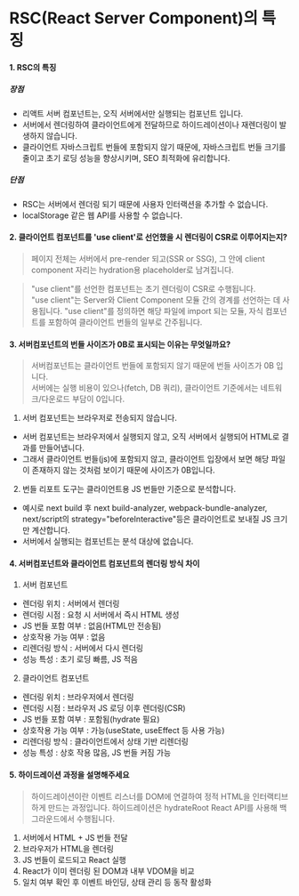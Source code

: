 # RSC(React Server Component)의 특징

#### 1. RSC의 특징

##### 장점

- 리액트 서버 컴포넌트는, 오직 서버에서만 실행되는 컴포넌트 입니다.
- 서버에서 렌더링하여 클라이언트에게 전달하므로 하이드레이션이나 재렌더링이 발생하지 않습니다.
- 클라이언트 자바스크립트 번들에 포함되지 않기 때문에, 자바스크립트 번들 크기를 줄이고 초기 로딩 성능을 향상시키며, SEO 최적화에 유리합니다.

##### 단점

- RSC는 서버에서 렌더링 되기 때문에 사용자 인터랙션을 추가할 수 없습니다.
- localStorage 같은 웹 API를 사용할 수 없습니다.

#### 2. 클라이언트 컴포넌트를 'use client'로 선언했을 시 렌더링이 CSR로 이루어지는지?

> 페이지 전체는 서버에서 pre-render 되고(SSR or SSG), 그 안에 client component 자리는 hydration용 placeholder로 남겨집니다.

> "use client"를 선언한 컴포넌트는 초기 렌더링이 CSR로 수행됩니다.  
> "use client"는 Server와 Client Component 모듈 간의 경계를 선언하는 데 사용됩니다. "use client"를 정의하면 해당 파일에 import 되는 모듈, 자식 컴포넌트를 포함하여 클라이언트 번들의 일부로 간주됩니다.

#### 3. 서버컴포넌트의 번들 사이즈가 0B로 표시되는 이유는 무엇일까요?

> 서버컴포넌트는 클라이언트 번들에 포함되지 않기 때문에 번들 사이즈가 0B 입니다.  
> 서버에는 실행 비용이 있으나(fetch, DB 쿼리), 클라이언트 기준에서는 네트워크/다운로드 부담이 0입니다.

1. 서버 컴포넌트는 브라우저로 전송되지 않습니다.

- 서버 컴포넌트는 브라우저에서 실행되지 않고, 오직 서버에서 실행되어 HTML로 결과를 만들어냅니다.
- 그래서 클라이언트 번들(js)에 포함되지 않고, 클라이언트 입장에서 보면 해당 파일이 존재하지 않는 것처럼 보이기 때문에 사이즈가 0B입니다.

2. 번들 리포트 도구는 클라이언트용 JS 번들만 기준으로 분석합니다.

- 예시로 next build 후 next build-analyzer, webpack-bundle-analyzer, next/script의 strategy="beforeInteractive"등은 클라이언트로 보내질 JS 크기만 계산합니다.
- 서버에서 실행되는 컴포넌트는 분석 대상에 없습니다.

#### 4. 서버컴포넌트와 클라이언트 컴포넌트의 렌더링 방식 차이

1. 서버 컴포넌트

- 렌더링 위치 : 서버에서 렌더링
- 렌더링 시점 : 요청 시 서버에서 즉시 HTML 생성
- JS 번들 포함 여부 : 없음(HTML만 전송됨)
- 상호작용 가능 여부 : 없음
- 리렌더링 방식 : 서버에서 다시 렌더링
- 성능 특성 : 초기 로딩 빠름, JS 적음

2. 클라이언트 컴포넌트

- 렌더링 위치 : 브라우저에서 렌더링
- 렌더링 시점 : 브라우저 JS 로딩 이후 렌더링(CSR)
- JS 번들 포함 여부 : 포함됨(hydrate 필요)
- 상호작용 가능 여부 : 가능(useState, useEffect 등 사용 가능)
- 리렌더링 방식 : 클라이언트에서 상태 기반 리렌더링
- 성능 특성 : 상호 작용 많음, JS 번들 커짐 가능

#### 5. 하이드레이션 과정을 설명해주세요

> 하이드레이션이란 이벤트 리스너를 DOM에 연결하여 정적 HTML을 인터랙티브하게 만드는 과정입니다. 하이드레이션은 hydrateRoot React API를 사용해 백그라운드에서 수행됩니다.

1. 서버에서 HTML + JS 번들 전달
2. 브라우저가 HTML을 렌더링
3. JS 번들이 로드되고 React 실행
4. React가 이미 렌더링 된 DOM과 내부 VDOM을 비교
5. 일치 여부 확인 후 이벤트 바인딩, 상태 관리 등 동작 활성화
